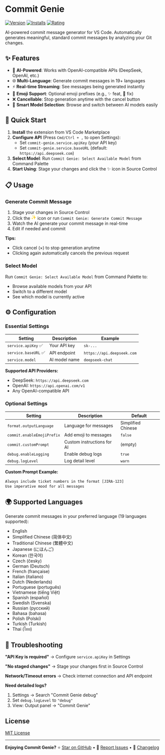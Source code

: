 # Commit Genie

[![Version](https://img.shields.io/visual-studio-marketplace/v/joygqz.commit-genie?style=flat-square&logo=visual-studio-code&label=VS%20Code%20Marketplace)](https://marketplace.visualstudio.com/items?itemName=joygqz.commit-genie)
[![Installs](https://img.shields.io/visual-studio-marketplace/i/joygqz.commit-genie?style=flat-square)](https://marketplace.visualstudio.com/items?itemName=joygqz.commit-genie)
[![Rating](https://img.shields.io/visual-studio-marketplace/r/joygqz.commit-genie?style=flat-square)](https://marketplace.visualstudio.com/items?itemName=joygqz.commit-genie)

AI-powered commit message generator for VS Code. Automatically generates meaningful, standard commit messages by analyzing your Git changes.

## ✨ Features

- 🤖 **AI-Powered**: Works with OpenAI-compatible APIs (DeepSeek, OpenAI, etc.)
- 🌐 **Multi-Language**: Generate commit messages in 19+ languages
- ⚡ **Real-time Streaming**: See messages being generated instantly
- 🎨 **Emoji Support**: Optional emoji prefixes (e.g., ✨ feat, 🐛 fix)
- ❌ **Cancellable**: Stop generation anytime with the cancel button
- 🔄 **Smart Model Selection**: Browse and switch between AI models easily

## 🚀 Quick Start

1. **Install** the extension from VS Code Marketplace
2. **Configure API** (Press `Cmd/Ctrl + ,` to open Settings):
   - Set `commit-genie.service.apiKey` (your API key)
   - Set `commit-genie.service.baseURL` (default: `https://api.deepseek.com`)
3. **Select Model**: Run `Commit Genie: Select Available Model` from Command Palette
4. **Start Using**: Stage your changes and click the ✨ icon in Source Control

## 📋 Usage

### Generate Commit Message

1. Stage your changes in Source Control
2. Click the <img src="images/logo.png" width="16" height="16" /> icon or run `Commit Genie: Generate Commit Message`
3. Watch the AI generate your commit message in real-time
4. Edit if needed and commit

**Tips:**
- Click cancel (×) to stop generation anytime
- Clicking again automatically cancels the previous request

### Select Model

Run `Commit Genie: Select Available Model` from Command Palette to:
- Browse available models from your API
- Switch to a different model
- See which model is currently active

## ⚙️ Configuration

### Essential Settings

| Setting | Description | Example |
|---------|-------------|---------|
| `service.apiKey` ✅ | Your API key | `sk-...` |
| `service.baseURL` ✅ | API endpoint | `https://api.deepseek.com` |
| `service.model` | AI model name | `deepseek-chat` |

**Supported API Providers:**
- DeepSeek: `https://api.deepseek.com`
- OpenAI: `https://api.openai.com/v1`
- Any OpenAI-compatible API

### Optional Settings

| Setting | Description | Default |
|---------|-------------|---------|
| `format.outputLanguage` | Language for messages | Simplified Chinese |
| `commit.enableEmojiPrefix` | Add emoji to messages | `false` |
| `commit.customPrompt` | Custom instructions for AI | (empty) |
| `debug.enableLogging` | Enable debug logs | `true` |
| `debug.logLevel` | Log detail level | `warn` |

**Custom Prompt Example:**
```
Always include ticket numbers in the format [JIRA-123]
Use imperative mood for all messages
```

## 🌍 Supported Languages

Generate commit messages in your preferred language (19 languages supported):

- English
- Simplified Chinese (简体中文)
- Traditional Chinese (繁體中文)
- Japanese (にほんご)
- Korean (한국어)
- Czech (česky)
- German (Deutsch)
- French (française)
- Italian (italiano)
- Dutch (Nederlands)
- Portuguese (português)
- Vietnamese (tiếng Việt)
- Spanish (español)
- Swedish (Svenska)
- Russian (русский)
- Bahasa (bahasa)
- Polish (Polski)
- Turkish (Turkish)
- Thai (ไทย)

## 🐛 Troubleshooting

**"API Key is required"**
→ Configure `service.apiKey` in Settings

**"No staged changes"**
→ Stage your changes first in Source Control

**Network/Timeout errors**
→ Check internet connection and API endpoint

**Need detailed logs?**
1. Settings → Search "Commit Genie debug"
2. Set `debug.logLevel` to `"debug"`
3. View: Output panel → "Commit Genie"

##  License

[MIT License](LICENSE)

---

**Enjoying Commit Genie?**
⭐ [Star on GitHub](https://github.com/joygqz/commit-genie) • 💬 [Report Issues](https://github.com/joygqz/commit-genie/issues) • 📝 [Changelog](CHANGELOG.md)

